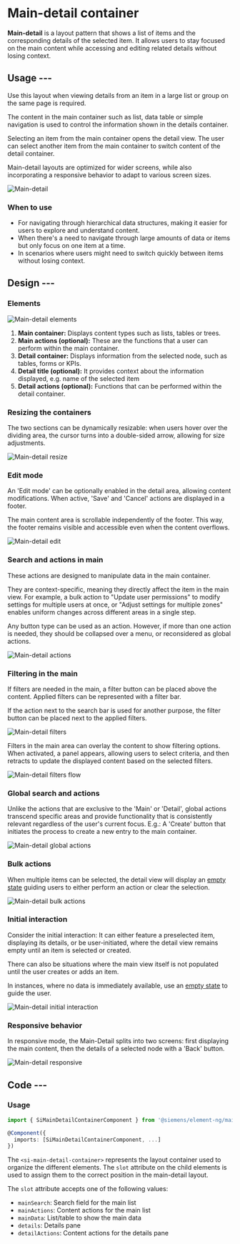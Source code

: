 # Main-detail container

**Main-detail** is a layout pattern that shows a list of items and the corresponding
details of the selected item.
It allows users to stay focused on the main content while accessing and editing
related details without losing context.

## Usage ---

Use this layout when viewing details from an item in a large list or group on the same page is required.

The content in the main container such as list, data table or simple navigation is used to
control the information shown in the details container.

Selecting an item from the main container opens the detail view.
The user can select another item from the main container to switch content of the detail container.

Main-detail layouts are optimized for wider screens, while also incorporating a
responsive behavior to adapt to various screen sizes.

![Main-detail](images/main-detail.png)

### When to use

- For navigating through hierarchical data structures, making it easier for users to explore and understand content.
- When there's a need to navigate through large amounts of data or items but only focus on one item at a time.
- In scenarios where users might need to switch quickly between items without losing context.

## Design ---

### Elements

![Main-detail elements](images/main-detail-elements.png)

1. **Main container:** Displays content types such as lists, tables or trees.
1. **Main actions (optional):** These are the functions that a user can perform within the main container.
1. **Detail container:** Displays information from the selected node, such as tables, forms or KPIs.
1. **Detail title (optional):** It provides context about the information displayed, e.g. name of the selected item
1. **Detail actions (optional):** Functions that can be performed within the detail container.

### Resizing the containers

The two sections can be dynamically resizable: when users hover over the dividing area,
the cursor turns into a double-sided arrow, allowing for size adjustments.

![Main-detail resize](images/main-detail-resize.png)

### Edit mode

An 'Edit mode' can be optionally enabled in the detail area, allowing content modifications.
When active, 'Save' and 'Cancel' actions are displayed in a footer.

The main content area is scrollable independently of the footer.
This way, the footer remains visible and accessible even when the content overflows.

![Main-detail edit](images/main-detail-edit.png)

### Search and actions in main

These actions are designed to manipulate data in the main container.

They are context-specific, meaning they directly affect the item in the main view.
For example, a bulk action to "Update user permissions" to modify settings
for multiple users at once, or "Adjust settings for multiple zones"
enables uniform changes across different areas in a single step.

Any button type can be used as an action.
However, if more than one action is needed, they should be collapsed over a menu, or reconsidered as global actions.

![Main-detail actions](images/main-actions.png)

### Filtering in the main

If filters are needed in the main, a filter button can be placed above the content.
Applied filters can be represented with a filter bar.

If the action next to the search bar is used for another purpose, the filter button can be placed next to the applied filters.

![Main-detail filters](images/main-filters.png)

Filters in the main area can overlay the content to show filtering options.
When activated, a panel appears, allowing users to select criteria, and then retracts
to update the displayed content based on the selected filters.

![Main-detail filters flow](images/main-detail-filters-flow.png)

### Global search and actions

Unlike the actions that are exclusive to the 'Main' or 'Detail',
global actions transcend specific areas and provide functionality that
is consistently relevant regardless of the user's current focus.
E.g.: A 'Create' button that initiates the process to create a new entry to the main container.

![Main-detail global actions](images/main-detail-global-actions.png)

### Bulk actions

When multiple items can be selected, the detail view will display an [empty state](../status-notifications/empty-state.md)
guiding users to either perform an action or clear the selection.

![Main-detail bulk actions](images/main-detail-bulk-action.png)

### Initial interaction

Consider the initial interaction: It can either feature a preselected item, displaying its details,
or be user-initiated, where the detail view remains empty until an item is selected or created.

There can also be situations where the main view itself is not populated until the user creates or adds an item.

In instances, where no data is immediately available, use an [empty state](../status-notifications/empty-state.md)
to guide the user.

![Main-detail initial interaction](images/main-detail-initial-interaction.png)

### Responsive behavior

In responsive mode, the Main-Detail splits into two screens: first displaying the main content,
then the details of a selected node with a 'Back' button.

![Main-detail responsive](images/main-detail-responsive.png)

## Code ---

### Usage

```ts
import { SiMainDetailContainerComponent } from '@siemens/element-ng/main-detail-container';

@Component({
  imports: [SiMainDetailContainerComponent, ...]
})
```

The `<si-main-detail-container>` represents the layout container used to organize the different elements.
The `slot` attribute on the child elements is used to assign them to the correct position in the main-detail layout.

The `slot` attribute accepts one of the following values:

- `mainSearch`: Search field for the main list
- `mainActions`: Content actions for the main list
- `mainData`: List/table to show the main data
- `details`: Details pane
- `detailActions`: Content actions for the details pane

<si-docs-component example="si-main-detail-container/si-main-detail-container" height="500"></si-docs-component>

<si-docs-api component="SiMainDetailContainerComponent"></si-docs-api>

<si-docs-types></si-docs-types>
